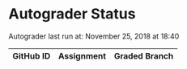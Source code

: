 # Autograder Status
Autograder last run at: November 25, 2018 at 18:40

| GitHub ID | Assignment | Graded Branch |
|-----------|------------|---------------|
